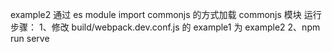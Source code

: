 
example2 通过 es module import commonjs 的方式加载 commonjs 模块
运行步骤：
1、修改 build/webpack.dev.conf.js 的 example1 为 example2
2、npm run serve
